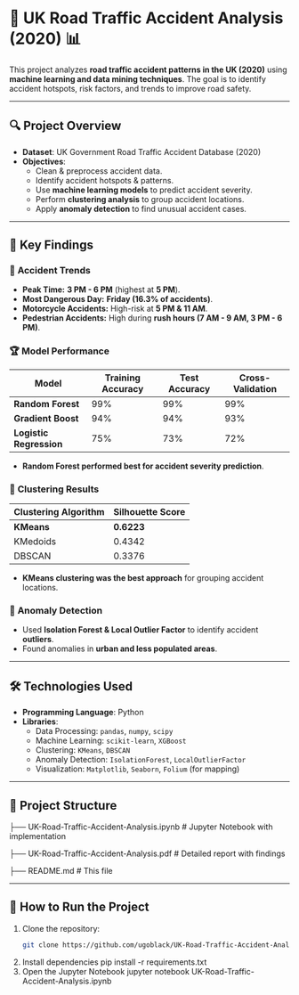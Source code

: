 # 🚗 UK Road Traffic Accident Analysis (2020) 📊  

This project analyzes **road traffic accident patterns in the UK (2020)** using **machine learning and data mining techniques**. The goal is to identify accident hotspots, risk factors, and trends to improve road safety.

---

## 🔍 **Project Overview**
- **Dataset**: UK Government Road Traffic Accident Database (2020)
- **Objectives**:
  - Clean & preprocess accident data.
  - Identify accident hotspots & patterns.
  - Use **machine learning models** to predict accident severity.
  - Perform **clustering analysis** to group accident locations.
  - Apply **anomaly detection** to find unusual accident cases.

---

## 🚀 **Key Findings**
### 📅 **Accident Trends**
- **Peak Time:** **3 PM - 6 PM** (highest at **5 PM**).
- **Most Dangerous Day:** **Friday (16.3% of accidents)**.
- **Motorcycle Accidents:** High-risk at **5 PM & 11 AM**.
- **Pedestrian Accidents:** High during **rush hours (7 AM - 9 AM, 3 PM - 6 PM)**.

### 🏆 **Model Performance**
| Model            | Training Accuracy | Test Accuracy | Cross-Validation |
|-----------------|------------------|--------------|------------------|
| **Random Forest** | 99%              | 99%          | 99%              |
| **Gradient Boost** | 94%              | 94%          | 93%              |
| **Logistic Regression** | 75%              | 73%          | 72%              |

- **Random Forest performed best for accident severity prediction**.

### 🔢 **Clustering Results**
| Clustering Algorithm | Silhouette Score |
|----------------------|-----------------|
| **KMeans**          | **0.6223**       |
| KMedoids            | 0.4342           |
| DBSCAN              | 0.3376           |

- **KMeans clustering was the best approach** for grouping accident locations.

### 🚨 **Anomaly Detection**
- Used **Isolation Forest & Local Outlier Factor** to identify accident **outliers**.
- Found anomalies in **urban and less populated areas**.

---

## 🛠 **Technologies Used**
- **Programming Language**: Python
- **Libraries**:
  - Data Processing: `pandas`, `numpy`, `scipy`
  - Machine Learning: `scikit-learn`, `XGBoost`
  - Clustering: `KMeans`, `DBSCAN`
  - Anomaly Detection: `IsolationForest`, `LocalOutlierFactor`
  - Visualization: `Matplotlib`, `Seaborn`, `Folium` (for mapping)

---

## 📂 **Project Structure**
├── UK-Road-Traffic-Accident-Analysis.ipynb # Jupyter Notebook with implementation

├── UK-Road-Traffic-Accident-Analysis.pdf # Detailed report with findings 

├── README.md # This file


---

## 🔧 **How to Run the Project**
1. Clone the repository:
   ```bash
   git clone https://github.com/ugoblack/UK-Road-Traffic-Accident-Analysis.git
2. Install dependencies
   pip install -r requirements.txt
3. Open the Jupyter Notebook
  jupyter notebook UK-Road-Traffic-Accident-Analysis.ipynb

